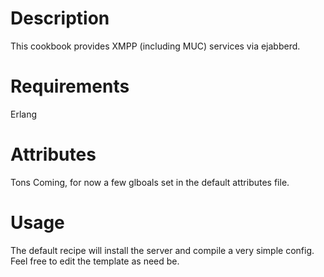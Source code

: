 Description
===========

This cookbook provides XMPP (including MUC) services via ejabberd.

Requirements
============
Erlang

Attributes
==========
Tons Coming, for now a few glboals set in the default attributes file.

Usage
=====

The default recipe will install the server and compile a very simple config.  Feel free to edit the template
as need be.
